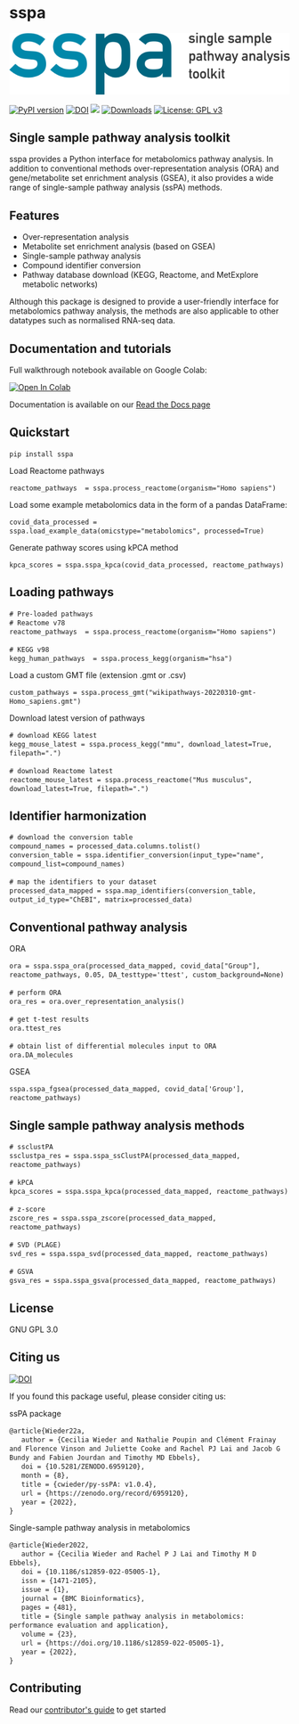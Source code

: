 # sspa
![sspa_logo](sspa_logo.png)

[![PyPI version](https://badge.fury.io/py/sspa.svg)](https://badge.fury.io/py/sspa)
[![DOI](https://zenodo.org/badge/442446643.svg)](https://zenodo.org/badge/latestdoi/442446643)
[![](https://readthedocs.org/projects/pip/badge/?version=latest&style=flat)](https://readthedocs.org/projects/py-ssPA/badge/)
[![Downloads](https://pepy.tech/badge/sspa)](https://pepy.tech/project/sspa)
[![License: GPL v3](https://img.shields.io/badge/License-GPLv3-blue.svg)](https://www.gnu.org/licenses/gpl-3.0)

## Single sample pathway analysis toolkit
sspa provides a Python interface for metabolomics pathway analysis. In addition to conventional methods over-representation analysis (ORA) and gene/metabolite set enrichment analysis (GSEA), it also provides a wide range of single-sample pathway analysis (ssPA) methods. 

## Features
- Over-representation analysis
- Metabolite set enrichment analysis (based on GSEA)
- Single-sample pathway analysis
- Compound identifier conversion
- Pathway database download (KEGG, Reactome, and MetExplore metabolic networks)

Although this package is designed to provide a user-friendly interface for metabolomics pathway analysis, the methods are also applicable to other datatypes such as normalised RNA-seq data. 

## Documentation and tutorials
Full walkthrough notebook available on Google Colab:

[![Open In Colab](https://colab.research.google.com/assets/colab-badge.svg)](https://colab.research.google.com/drive/1X_ZBjXYxBVv43LcArRv2aB2HJkUp8A4x?usp=sharing)

Documentation is available on our [Read the Docs page](https://cwieder.github.io/py-ssPA/)

## Quickstart
```
pip install sspa
```
Load Reactome pathways
```
reactome_pathways  = sspa.process_reactome(organism="Homo sapiens")
```

Load some example metabolomics data in the form of a pandas DataFrame:

```
covid_data_processed = sspa.load_example_data(omicstype="metabolomics", processed=True)
```

Generate pathway scores using kPCA method

```
kpca_scores = sspa.sspa_kpca(covid_data_processed, reactome_pathways)
```

## Loading pathways 
```
# Pre-loaded pathways
# Reactome v78
reactome_pathways  = sspa.process_reactome(organism="Homo sapiens")

# KEGG v98
kegg_human_pathways  = sspa.process_kegg(organism="hsa")
```

Load a custom GMT file (extension .gmt or .csv)
```
custom_pathways = sspa.process_gmt("wikipathways-20220310-gmt-Homo_sapiens.gmt")
```

Download latest version of pathways
```
# download KEGG latest
kegg_mouse_latest = sspa.process_kegg("mmu", download_latest=True, filepath=".")

# download Reactome latest
reactome_mouse_latest = sspa.process_reactome("Mus musculus", download_latest=True, filepath=".")
```

## Identifier harmonization 
```
# download the conversion table
compound_names = processed_data.columns.tolist()
conversion_table = sspa.identifier_conversion(input_type="name", compound_list=compound_names)

# map the identifiers to your dataset
processed_data_mapped = sspa.map_identifiers(conversion_table, output_id_type="ChEBI", matrix=processed_data)
```

## Conventional pathway analysis
ORA
```
ora = sspa.sspa_ora(processed_data_mapped, covid_data["Group"], reactome_pathways, 0.05, DA_testtype='ttest', custom_background=None)

# perform ORA 
ora_res = ora.over_representation_analysis()

# get t-test results
ora.ttest_res

# obtain list of differential molecules input to ORA
ora.DA_molecules
```

GSEA
```
sspa.sspa_fgsea(processed_data_mapped, covid_data['Group'], reactome_pathways)
```

## Single sample pathway analysis methods
```
# ssclustPA
ssclustpa_res = sspa.sspa_ssClustPA(processed_data_mapped, reactome_pathways)

# kPCA
kpca_scores = sspa.sspa_kpca(processed_data_mapped, reactome_pathways)

# z-score
zscore_res = sspa.sspa_zscore(processed_data_mapped, reactome_pathways)

# SVD (PLAGE)
svd_res = sspa.sspa_svd(processed_data_mapped, reactome_pathways)

# GSVA
gsva_res = sspa.sspa_gsva(processed_data_mapped, reactome_pathways)
```


## License
GNU GPL 3.0

## Citing us
[![DOI](https://zenodo.org/badge/442446643.svg)](https://zenodo.org/badge/latestdoi/442446643)

If you found this package useful, please consider citing us:

ssPA package
```
@article{Wieder22a,
   author = {Cecilia Wieder and Nathalie Poupin and Clément Frainay and Florence Vinson and Juliette Cooke and Rachel PJ Lai and Jacob G Bundy and Fabien Jourdan and Timothy MD Ebbels},
   doi = {10.5281/ZENODO.6959120},
   month = {8},
   title = {cwieder/py-ssPA: v1.0.4},
   url = {https://zenodo.org/record/6959120},
   year = {2022},
}
```


Single-sample pathway analysis in metabolomics
```
@article{Wieder2022,
   author = {Cecilia Wieder and Rachel P J Lai and Timothy M D Ebbels},
   doi = {10.1186/s12859-022-05005-1},
   issn = {1471-2105},
   issue = {1},
   journal = {BMC Bioinformatics},
   pages = {481},
   title = {Single sample pathway analysis in metabolomics: performance evaluation and application},
   volume = {23},
   url = {https://doi.org/10.1186/s12859-022-05005-1},
   year = {2022},
}

```

## Contributing
Read our [contributor's guide](https://github.com/cwieder/py-ssPA/blob/main/CONTRIBUTING.md) to get started